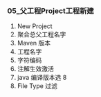 ### 05_父工程Project工程新建
1. New Project
2. 聚合总父工程名字
3. Maven 版本
4. 工程名字
5. 字符编码
6. 注解生效激活
7. java 编译版本选 8
8. File Type 过滤